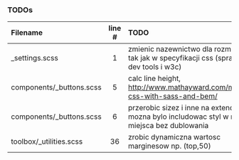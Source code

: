 ### TODOs
| Filename | line # | TODO
|:------|:------:|:------
| _settings.scss | 1 | zmienic nazewnictwo dla rozmiarow, tak jak w specyfikacji css (sprawdzic dev tools i w3c)
| components/_buttons.scss | 5 | calc line height, http://www.mathayward.com/modular-css-with-sass-and-bem/
| components/_buttons.scss | 6 | przerobic sizez i inne na extends, aby mozna bylo includowac styl w rozne miejsca bez dublowania
| toolbox/_utilities.scss | 36 | zrobic dynamiczna wartosc marginesow np. (top,50)